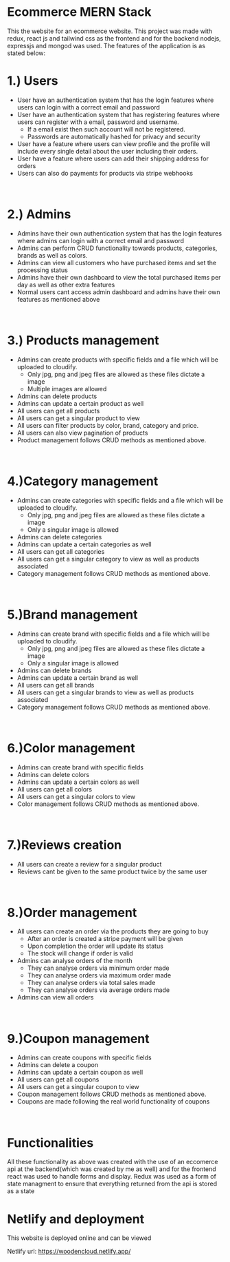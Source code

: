 # Ecommerce MERN Stack
This the website for an ecommerce website. This project was made with redux, react js and tailwind css as the frontend and for the backend nodejs, expressjs and mongod was used. The features of the application is as stated below:

# 1.) Users
* User have an authentication system that has the login features where users can login with a correct email and password<br />
* User have an authentication system that has registering features where users can register with a email, password and username.
  * If a email exist then such account will not be registered.
  * Passwords are automatically hashed for privacy and security
* User have a feature where users can view profile and the profile will include every single detail about the user including their orders.
* User have a feature where users can add their shipping address for orders
* Users can also do payments for products via stripe webhooks
<br />

# 2.) Admins
* Admins have their own authentication system that has the login features where admins can login with a correct email and password<br />
* Admins can perform CRUD functionality towards products, categories, brands as well as colors.
* Admins can view all customers who have purchased items and set the processing status
* Admins have their own dashboard to view the total purchased items per day as well as other extra features
* Normal users cant access admin dashboard and admins have their own features as mentioned above
<br />

# 3.) Products management
* Admins can create products with specific fields and a file which will be uploaded to cloudify.
  * Only jpg, png and jpeg files are allowed as these files dictate a image
  * Multiple images are allowed
* Admins can delete products
* Admins can update a certain product as well
* All users can get all products
* All users can get a singular product to view
* All users can filter products by color, brand, category and price.
* All users can also view pagination of products
* Product management follows CRUD methods as mentioned above.
<br />

# 4.)Category management
* Admins can create categories with specific fields and a file which will be uploaded to cloudify.
  * Only jpg, png and jpeg files are allowed as these files dictate a image
  * Only a singular image is allowed
* Admins can delete categories
* Admins can update a certain categories as well
* All users can get all categories
* All users can get a singular category to view as well as products associated 
* Category management follows CRUD methods as mentioned above.
<br />

# 5.)Brand management
* Admins can create brand with specific fields and a file which will be uploaded to cloudify.
  * Only jpg, png and jpeg files are allowed as these files dictate a image
  * Only a singular image is allowed
* Admins can delete brands
* Admins can update a certain brand as well
* All users can get all brands
* All users can get a singular brands to view as well as products associated 
* Category management follows CRUD methods as mentioned above.
<br />

# 6.)Color management
* Admins can create brand with specific fields
* Admins can delete colors
* Admins can update a certain colors as well
* All users can get all colors
* All users can get a singular colors to view 
* Color management follows CRUD methods as mentioned above.
<br />

# 7.)Reviews creation
* All users can create a review for a singular product
* Reviews cant be given to the same product twice by the same user
<br />

# 8.)Order management
* All users can create an order via the products they are going to buy
  * After an order is created a stripe payment will be given
  * Upon completion the order will update its status
  * The stock will change if order is valid
* Admins can analyse orders of the month
  * They can analyse orders via minimum order made
  * They can analyse orders via maximum order made
  * They can analyse orders via total sales made
  * They can analyse orders via average orders made
* Admins can view all orders
<br />

# 9.)Coupon management
* Admins can create coupons with specific fields
* Admins can delete a coupon
* Admins can update a certain coupon as well
* All users can get all coupons
* All users can get a singular coupon to view
* Coupon management follows CRUD methods as mentioned above.
* Coupons are made following the real world functionality of coupons
<br />

# Functionalities

All these functionality as above was created with the use of an eccomerce api at the backend(which was created by me as well) and for the frontend react was used to handle forms and display. Redux was used as a form of state managment to ensure that everything returned from the api is stored as a state

# Netlify and deployment

This website is deployed online and can be viewed<br />

Netlify url: https://woodencloud.netlify.app/ <br />




